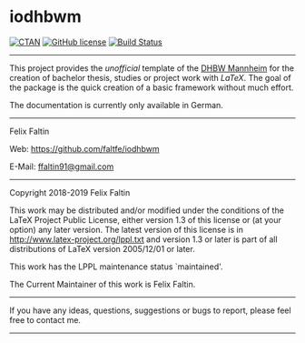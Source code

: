 iodhbwm
=======

[![CTAN](https://img.shields.io/ctan/v/iodhbwm.svg)](https://www.ctan.org/pkg/iodhbwm)
[![GitHub license](https://img.shields.io/github/license/faltfe/iodhbwm.svg?style=flat-square)](https://github.com/faltfe/iodhbwm/blob/master/LICENSE)
[![Build Status](https://img.shields.io/travis/faltfe/iodhbwm/master.svg?style=flat-square)](https://travis-ci.org/faltfe/iodhbwm)

--------------------------------------------------------------------------
This project provides the _unofficial_ template of the [DHBW Mannheim](http://www.dhbw-mannheim.de) for
the creation of bachelor thesis, studies or project work with _LaTeX_. The goal of the package is
the quick creation of a basic framework without much effort.

The documentation is currently only available in German.

--------------------------------------------------------------------------

Felix Faltin

Web:    <https://github.com/faltfe/iodhbwm>

E-Mail: ffaltin91@gmail.com

--------------------------------------------------------------------------
Copyright 2018-2019 Felix Faltin

This work may be distributed and/or modified under the
conditions of the LaTeX Project Public License, either version 1.3
of this license or (at your option) any later version.
The latest version of this license is in
  <http://www.latex-project.org/lppl.txt>
and version 1.3 or later is part of all distributions of LaTeX
version 2005/12/01 or later.

This work has the LPPL maintenance status `maintained'.

The Current Maintainer of this work is Felix Faltin.

--------------------------------------------------------------------------

If you have any ideas, questions, suggestions or bugs to report, please
feel free to contact me.

--------------------------------------------------------------------------
